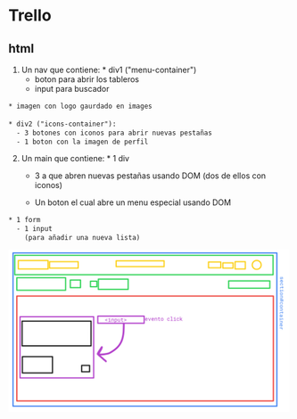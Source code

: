 # Trello

## html

  1. Un nav que contiene:
    * div1 ("menu-container")
      - boton para abrir los tableros
      - input para buscador

    * imagen con logo gaurdado en images

    * div2 ("icons-container"):
      - 3 botones con iconos para abrir nuevas pestañas
      - 1 boton con la imagen de perfil

  2. Un main que contiene:
    * 1 div
      - 3 a que abren nuevas pestañas usando DOM
        (dos de ellos con iconos)

      - Un boton el cual abre un menu especial usando DOM

    * 1 form
      - 1 input
        (para añadir una nueva lista)

![Diagrama Maquetado](assets/images/maquetado-trello.png)
